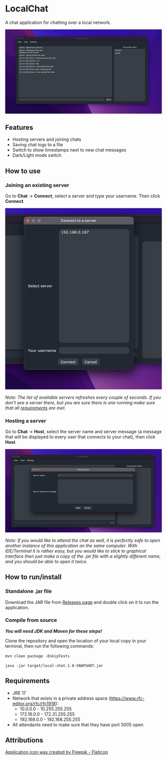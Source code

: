 # LocalChat

A chat application for chatting over a local network.

![Image 1](media/1.png)

## Features

- Hosting servers and joining chats
- Saving chat logs to a file
- Switch to show timestamps next to new chat messages
- Dark/Light mode switch

## How to use

### Joining an existing server
Go to **Chat** -> **Connect**, select a server and type your username. Then click **Connect**.

![Image 2](media/2.png)

*Note: The list of available servers refreshes every couple of seconds. If you don't see a server there, but you are 
sure there is one running make sure that all [requirements](#requirements) are met.*

### Hosting a server

Go to **Chat** -> **Host**, select the server name and server message (a message that will be displayed to every
user that connects to your chat), then click **Host**.

![Image 3](media/3.png)

*Note: If you would like to attend the chat as well, it is perfectly safe to open another instance of this application 
on the same computer. With IDE/Terminal it is rather easy, but you would like to stick to graphical interface then 
just make a copy of the .jar file with a slightly different name, and you should be able to open it twice.*

## How to run/install

### Standalone .jar file

Download the JAR file from [Releases page](https://github.com/N3LX/Local-Chat/releases) and double click on it to 
run the application.

### Compile from source

***You will need JDK and Maven for these steps!***

Clone the repository and open the location of your local copy in your terminal, then run the following commands:

`mvn clean package -DskipTests`

`java -jar target/local-chat-1.0-SNAPSHOT.jar`

## Requirements

- JRE 17
- Network that exists in a private address space (https://www.rfc-editor.org/rfc/rfc1918):
  - 10.0.0.0        -   10.255.255.255
  - 172.16.0.0      -   172.31.255.255
  - 192.168.0.0     -   192.168.255.255
- All attendants need to make sure that they have port 5005 open

## Attributions

<a href="https://www.flaticon.com/free-icons/chat-box" title="chat box icons">
Application icon was created by Freepik - Flaticon
</a>
